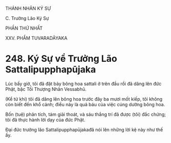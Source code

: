 THÁNH NHÂN KÝ SỰ

C. Trưởng Lão Ký Sự

PHẦN THỨ NHẤT

XXV. PHẨM TUVARADĀYAKA

# 248. Ký Sự về Trưởng Lão Sattalipupphapūjaka

Lúc bấy giờ, tôi đã đặt bảy bông hoa sattali ở trên đầu rồi đã dâng lên đức Phật, bậc Tối Thượng Nhân Vessabhū.

(Kể từ khi) tôi đã dâng lên bông hoa trước đây ba mươi mốt kiếp, tôi không còn biết đến khổ cảnh; điều này là quả báu của việc cúng dường bông hoa.

Bốn (tuệ) phân tích, tám giải thoát, và sáu thắng trí đã được (tôi) đắc chứng; tôi đã thực hành lời dạy của đức Phật.

Đại đức trưởng lão Sattalipupphapūjakađã nói lên những lời kệ này như thế ấy.
